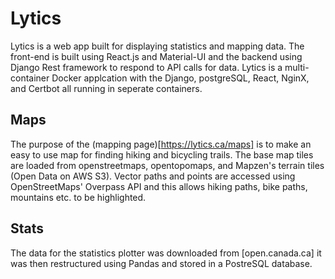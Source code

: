 # Lytics

Lytics is a web app built for displaying statistics and mapping data. The front-end is built using React.js and Material-UI and the backend using Django Rest framework to respond to API calls for data. Lytics is a multi-container Docker applcation with the Django, postgreSQL, React, NginX, and Certbot all running in seperate containers. 


## Maps
The purpose of the (mapping page)[https://lytics.ca/maps] is to make an easy to use map for finding hiking and bicycling trails. The base map tiles are loaded from openstreetmaps, opentopomaps, and Mapzen's terrain tiles (Open Data on AWS S3). Vector paths and points are accessed using OpenStreetMaps' Overpass API and this allows hiking paths, bike paths, mountains etc. to be highlighted.


## Stats

The data for the statistics plotter was downloaded from [open.canada.ca] it was then restructured using Pandas and stored in a PostreSQL database.

